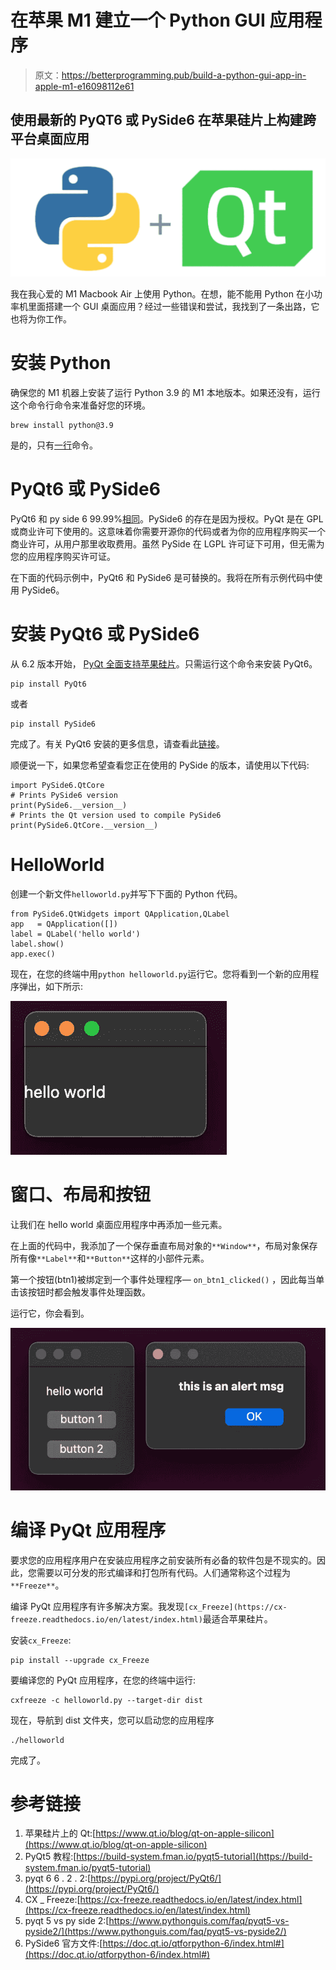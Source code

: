 # 在苹果 M1 建立一个 Python GUI 应用程序

> 原文：<https://betterprogramming.pub/build-a-python-gui-app-in-apple-m1-e16098112e61>

## 使用最新的 PyQT6 或 PySide6 在苹果硅片上构建跨平台桌面应用

![](img/ada3de0e79a5e44e42f460e334e8ad7e.png)

我在我心爱的 M1 Macbook Air 上使用 Python。在想，能不能用 Python 在小功率机里面搭建一个 GUI 桌面应用？经过一些错误和尝试，我找到了一条出路，它也将为你工作。

# 安装 Python

确保您的 M1 机器上安装了运行 Python 3.9 的 M1 本地版本。如果还没有，运行这个命令行命令来准备好您的环境。

```
brew install python@3.9
```

是的，只有[一行](https://formulae.brew.sh/formula/python@3.9)命令。

# PyQt6 或 PySide6

PyQt6 和 py side 6 99.99%[相同](https://www.pythonguis.com/faq/pyqt5-vs-pyside2/)。PySide6 的存在是因为授权。PyQt 是在 GPL 或商业许可下使用的。这意味着你需要开源你的代码或者为你的应用程序购买一个商业许可，从用户那里收取费用。虽然 PySide 在 LGPL 许可证下可用，但无需为您的应用程序购买许可证。

在下面的代码示例中，PyQt6 和 PySide6 是可替换的。我将在所有示例代码中使用 PySide6。

# 安装 PyQt6 或 PySide6

从 6.2 版本开始， [PyQt 全面支持苹果硅片](https://www.qt.io/blog/qt-on-apple-silicon)。只需运行这个命令来安装 PyQt6。

```
pip install PyQt6
```

或者

```
pip install PySide6
```

完成了。有关 PyQt6 安装的更多信息，请查看此[链接](https://pypi.org/project/PyQt6/)。

顺便说一下，如果您希望查看您正在使用的 PySide 的版本，请使用以下代码:

```
import PySide6.QtCore
# Prints PySide6 version
print(PySide6.__version__)
# Prints the Qt version used to compile PySide6
print(PySide6.QtCore.__version__)
```

# HelloWorld

创建一个新文件`helloworld.py`并写下下面的 Python 代码。

```
from PySide6.QtWidgets import QApplication,QLabel
app   = QApplication([])
label = QLabel('hello world')
label.show()
app.exec()
```

现在，在您的终端中用`python helloworld.py`运行它。您将看到一个新的应用程序弹出，如下所示:

![](img/76bf66738f2986ca57d4a53136f62477.png)

# 窗口、布局和按钮

让我们在 hello world 桌面应用程序中再添加一些元素。

在上面的代码中，我添加了一个保存垂直布局对象的`**Window**`，布局对象保存所有像`**Label**`和`**Button**`这样的小部件元素。

第一个按钮(btn1)被绑定到一个事件处理程序— `on_btn1_clicked()` ，因此每当单击该按钮时都会触发事件处理函数。

运行它，你会看到。

![](img/5980d7e1d44c5de82e6fabb3ac45c711.png)

# 编译 PyQt 应用程序

要求您的应用程序用户在安装应用程序之前安装所有必备的软件包是不现实的。因此，您需要以可分发的形式编译和打包所有代码。人们通常称这个过程为`**Freeze**`。

编译 PyQt 应用程序有许多解决方案。我发现`[cx_Freeze](https://cx-freeze.readthedocs.io/en/latest/index.html)`最适合苹果硅片。

安装`cx_Freeze`:

```
pip install --upgrade cx_Freeze
```

要编译您的 PyQt 应用程序，在您的终端中运行:

```
cxfreeze -c helloworld.py --target-dir dist
```

现在，导航到 dist 文件夹，您可以启动您的应用程序

```
./helloworld
```

完成了。

# 参考链接

1.  苹果硅片上的 Qt:[https://www.qt.io/blog/qt-on-apple-silicon](https://www.qt.io/blog/qt-on-apple-silicon)
2.  PyQt5 教程:[https://build-system.fman.io/pyqt5-tutorial](https://build-system.fman.io/pyqt5-tutorial)
3.  pyqt 6 6 . 2 . 2:[https://pypi.org/project/PyQt6/](https://pypi.org/project/PyQt6/)
4.  CX _ Freeze:[https://cx-freeze.readthedocs.io/en/latest/index.html](https://cx-freeze.readthedocs.io/en/latest/index.html)
5.  pyqt 5 vs py side 2:[https://www.pythonguis.com/faq/pyqt5-vs-pyside2/](https://www.pythonguis.com/faq/pyqt5-vs-pyside2/)
6.  PySide6 官方文件:[https://doc.qt.io/qtforpython-6/index.html#](https://doc.qt.io/qtforpython-6/index.html#)